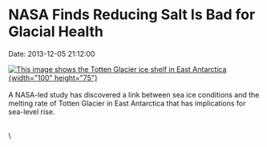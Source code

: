 NASA Finds Reducing Salt Is Bad for Glacial Health
==================================================

Date: 2013-12-05 21:12:00

[![This image shows the Totten Glacier ice shelf in East
Antarctica](http://www.jpl.nasa.gov/images/earth/glacier/20131205/earth20131205-th.jpg){width="100"
height="75"}](http://www.jpl.nasa.gov/news/news.cfm?release=2013-352&rn=news.xml&rst=3972)\
\
A NASA-led study has discovered a link between sea ice conditions and
the melting rate of Totten Glacier in East Antarctica that has
implications for sea-level rise.

\
\
